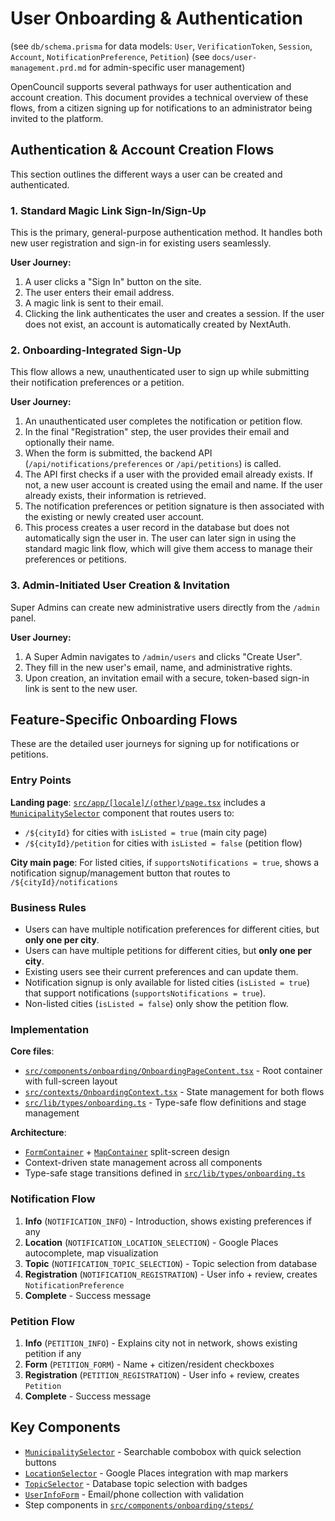 # User Onboarding & Authentication

(see `db/schema.prisma` for data models: `User`, `VerificationToken`, `Session`, `Account`, `NotificationPreference`, `Petition`)
(see `docs/user-management.prd.md` for admin-specific user management)

OpenCouncil supports several pathways for user authentication and account creation. This document provides a technical overview of these flows, from a citizen signing up for notifications to an administrator being invited to the platform.

## Authentication & Account Creation Flows

This section outlines the different ways a user can be created and authenticated.

### 1. Standard Magic Link Sign-In/Sign-Up

This is the primary, general-purpose authentication method. It handles both new user registration and sign-in for existing users seamlessly.

**User Journey:**
1. A user clicks a "Sign In" button on the site.
2. The user enters their email address.
3. A magic link is sent to their email.
4. Clicking the link authenticates the user and creates a session. If the user does not exist, an account is automatically created by NextAuth.

### 2. Onboarding-Integrated Sign-Up

This flow allows a new, unauthenticated user to sign up while submitting their notification preferences or a petition.

**User Journey:**
1. An unauthenticated user completes the notification or petition flow.
2. In the final "Registration" step, the user provides their email and optionally their name.
3. When the form is submitted, the backend API (`/api/notifications/preferences` or `/api/petitions`) is called.
4. The API first checks if a user with the provided email already exists. If not, a new user account is created using the email and name. If the user already exists, their information is retrieved.
5. The notification preferences or petition signature is then associated with the existing or newly created user account.
6. This process creates a user record in the database but does not automatically sign the user in. The user can later sign in using the standard magic link flow, which will give them access to manage their preferences or petitions.

### 3. Admin-Initiated User Creation & Invitation

Super Admins can create new administrative users directly from the `/admin` panel.

**User Journey:**
1. A Super Admin navigates to `/admin/users` and clicks "Create User".
2. They fill in the new user's email, name, and administrative rights.
3. Upon creation, an invitation email with a secure, token-based sign-in link is sent to the new user.

## Feature-Specific Onboarding Flows

These are the detailed user journeys for signing up for notifications or petitions.

### Entry Points

**Landing page**: [`src/app/[locale]/(other)/page.tsx`](/src/app/[locale]/(other)/page.tsx) includes a [`MunicipalitySelector`](/src/components/onboarding/selectors/MunicipalitySelector.tsx) component that routes users to:
- `/${cityId}` for cities with `isListed = true` (main city page)
- `/${cityId}/petition` for cities with `isListed = false` (petition flow)

**City main page**: For listed cities, if `supportsNotifications = true`, shows a notification signup/management button that routes to `/${cityId}/notifications`

### Business Rules

- Users can have multiple notification preferences for different cities, but **only one per city**.
- Users can have multiple petitions for different cities, but **only one per city**.
- Existing users see their current preferences and can update them.
- Notification signup is only available for listed cities (`isListed = true`) that support notifications (`supportsNotifications = true`).
- Non-listed cities (`isListed = false`) only show the petition flow.

### Implementation

**Core files**:
- [`src/components/onboarding/OnboardingPageContent.tsx`](/src/components/onboarding/OnboardingPageContent.tsx) - Root container with full-screen layout
- [`src/contexts/OnboardingContext.tsx`](/src/contexts/OnboardingContext.tsx) - State management for both flows
- [`src/lib/types/onboarding.ts`](/src/lib/types/onboarding.ts) - Type-safe flow definitions and stage management

**Architecture**:
- [`FormContainer`](/src/components/onboarding/containers/FormContainer.tsx) + [`MapContainer`](/src/components/onboarding/containers/MapContainer.tsx) split-screen design
- Context-driven state management across all components
- Type-safe stage transitions defined in [`src/lib/types/onboarding.ts`](/src/lib/types/onboarding.ts)

### Notification Flow
1. **Info** (`NOTIFICATION_INFO`) - Introduction, shows existing preferences if any
2. **Location** (`NOTIFICATION_LOCATION_SELECTION`) - Google Places autocomplete, map visualization
3. **Topic** (`NOTIFICATION_TOPIC_SELECTION`) - Topic selection from database
4. **Registration** (`NOTIFICATION_REGISTRATION`) - User info + review, creates `NotificationPreference`
5. **Complete** - Success message

### Petition Flow  
1. **Info** (`PETITION_INFO`) - Explains city not in network, shows existing petition if any
2. **Form** (`PETITION_FORM`) - Name + citizen/resident checkboxes
3. **Registration** (`PETITION_REGISTRATION`) - User info + review, creates `Petition`  
4. **Complete** - Success message

## Key Components
- [`MunicipalitySelector`](/src/components/onboarding/selectors/MunicipalitySelector.tsx) - Searchable combobox with quick selection buttons
- [`LocationSelector`](/src/components/onboarding/selectors/LocationSelector.tsx) - Google Places integration with map markers
- [`TopicSelector`](/src/components/onboarding/selectors/TopicSelector.tsx) - Database topic selection with badges
- [`UserInfoForm`](/src/components/onboarding/UserInfoForm.tsx) - Email/phone collection with validation
- Step components in [`src/components/onboarding/steps/`](/src/components/onboarding/steps/)





